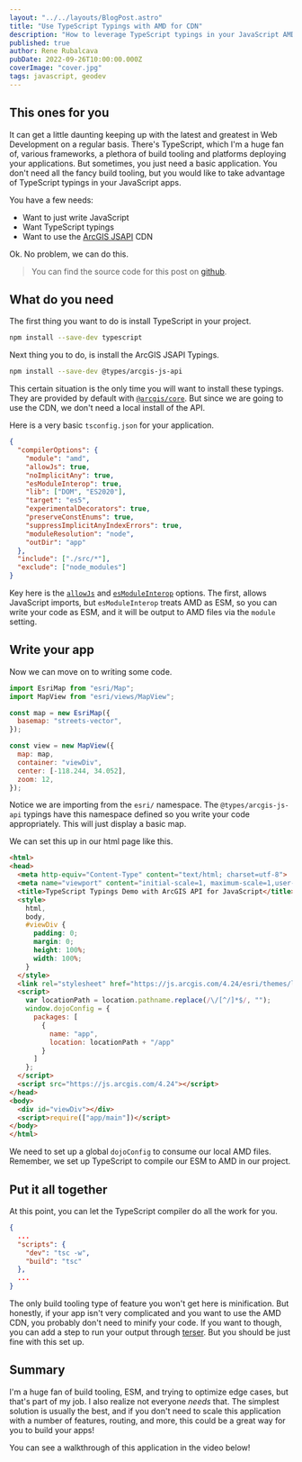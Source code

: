```yaml
---
layout: "../../layouts/BlogPost.astro"
title: "Use TypeScript Typings with AMD for CDN"
description: "How to leverage TypeScript typings in your JavaScript AMD CDN apps"
published: true
author: Rene Rubalcava
pubDate: 2022-09-26T10:00:00.000Z
coverImage: "cover.jpg"
tags: javascript, geodev
---
```


## This ones for you

It can get a little daunting keeping up with the latest and greatest in Web Development on a regular basis. There's TypeScript, which I'm a huge fan of, various frameworks, a plethora of build tooling and platforms deploying your applications. But sometimes, you just need a basic application. You don't need all the fancy build tooling, but you would like to take advantage of TypeScript typings in your JavaScript apps.

You have a few needs:

* Want to just write JavaScript
* Want TypeScript typings
* Want to use the [ArcGIS JSAPI](https://developers.arcgis.com/javascript/latest/) CDN

Ok. No problem, we can do this.

> You can find the source code for this post on [github](https://github.com/odoe/jsapi-js-with-tsc).

## What do you need

The first thing you want to do is install TypeScript in your project.

```sh
npm install --save-dev typescript
```

Next thing you to do, is install the ArcGIS JSAPI Typings.

```sh
npm install --save-dev @types/arcgis-js-api
```

This certain situation is the only time you will want to install these typings. They are provided by default with [`@arcgis/core`](https://www.npmjs.com/package/@arcgis/core). But since we are going to use the CDN, we don't need a local install of the API.

Here is a very basic `tsconfig.json` for your application.

```json
{
  "compilerOptions": {
    "module": "amd",
    "allowJs": true,
    "noImplicitAny": true,
    "esModuleInterop": true,
    "lib": ["DOM", "ES2020"],
    "target": "es5",
    "experimentalDecorators": true,
    "preserveConstEnums": true,
    "suppressImplicitAnyIndexErrors": true,
    "moduleResolution": "node",
    "outDir": "app"
  },
  "include": ["./src/*"],
  "exclude": ["node_modules"]
}
```

Key here is the [`allowJs`](https://www.typescriptlang.org/tsconfig#allowJs) and [`esModuleInterop`](https://www.typescriptlang.org/tsconfig#esModuleInterop) options. The first, allows JavaScript imports, but `esModuleInterop` treats AMD as ESM, so you can write your code as ESM, and it will be output to AMD files via the `module` setting.   

## Write your app

Now we can move on to writing some code.

```js
import EsriMap from "esri/Map";
import MapView from "esri/views/MapView";

const map = new EsriMap({
  basemap: "streets-vector",
});

const view = new MapView({
  map: map,
  container: "viewDiv",
  center: [-118.244, 34.052],
  zoom: 12,
});
```

Notice we are importing from the `esri/` namespace. The `@types/arcgis-js-api` typings have this namespace defined so you write your code appropriately. This will just display a basic map.

We can set this up in our html page like this.

```html
<html>
<head>
  <meta http-equiv="Content-Type" content="text/html; charset=utf-8">
  <meta name="viewport" content="initial-scale=1, maximum-scale=1,user-scalable=no" />
  <title>TypeScript Typings Demo with ArcGIS API for JavaScript</title>
  <style>
    html,
    body,
    #viewDiv {
      padding: 0;
      margin: 0;
      height: 100%;
      width: 100%;
    }
  </style>
  <link rel="stylesheet" href="https://js.arcgis.com/4.24/esri/themes/light/main.css">
  <script>
    var locationPath = location.pathname.replace(/\/[^/]*$/, "");
    window.dojoConfig = {
      packages: [
        {
          name: "app",
          location: locationPath + "/app"
        }
      ]
    };
  </script>
  <script src="https://js.arcgis.com/4.24"></script>
</head>
<body>
  <div id="viewDiv"></div>
  <script>require(["app/main"])</script>
</body>
</html>
```

We need to set up a global `dojoConfig` to consume our local AMD files. Remember, we set up TypeScript to compile our ESM to AMD in our project.

## Put it all together

At this point, you can let the TypeScript compiler do all the work for you.

```json
{
  ...
  "scripts": {
    "dev": "tsc -w",
    "build": "tsc"
  },
  ...
}
```

The only build tooling type of feature you won't get here is minification. But honestly, if your app isn't very complicated and you want to use the AMD CDN, you probably don't need to minify your code. If you want to though, you can add a step to run your output through [terser](https://github.com/terser/terser). But you should be just fine with this set up.

## Summary

I'm a huge fan of build tooling, ESM, and trying to optimize edge cases, but that's part of my job. I also realize not everyone _needs_ that. The simplest solution is usually the best, and if you don't need to scale this application with a number of features, routing, and more, this could be a great way for you to build your apps!

You can see a walkthrough of this application in the video below!

<lite-youtube videoid="tCGIrLh-mcU"></lite-youtube>